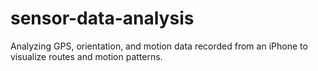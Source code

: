 # sensor-data-analysis
Analyzing GPS, orientation, and motion data recorded from an iPhone to visualize routes and motion patterns.
